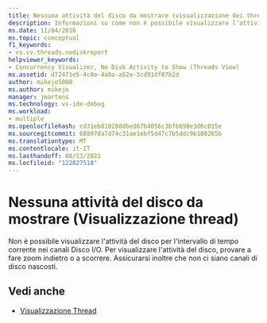 ```yaml
---
title: Nessuna attività del disco da mostrare (visualizzazione dei thread) | Microsoft Docs
description: Informazioni su come non è possibile visualizzare l'attività del disco per l'intervallo di tempo corrente nei canali di I/O del disco. Per visualizzare l'attività del disco, provare a fare zoom indietro o a scorrere.
ms.date: 11/04/2016
ms.topic: conceptual
f1_keywords:
- vs.cv.threads.nodiskreport
helpviewer_keywords:
- Concurrency Visualizer, No Disk Activity to Show (Threads View)
ms.assetid: d72471e5-4c8e-4a0a-a52e-3cd91df87b2d
author: mikejo5000
ms.author: mikejo
manager: jmartens
ms.technology: vs-ide-debug
ms.workload:
- multiple
ms.openlocfilehash: cd31eb81028ddbed67b4056c3bfb698e3d6c015e
ms.sourcegitcommit: 68897da7d74c31ae1ebf5d47c7b5ddc9b108265b
ms.translationtype: MT
ms.contentlocale: it-IT
ms.lasthandoff: 08/13/2021
ms.locfileid: "122027518"
---
```

# <a name="no-disk-activity-to-show-threads-view"></a>Nessuna attività del disco da mostrare (Visualizzazione thread)
Non è possibile visualizzare l'attività del disco per l'intervallo di tempo corrente nei canali Disco I/O. Per visualizzare l'attività del disco, provare a fare zoom indietro o a scorrere. Assicurarsi inoltre che non ci siano canali di disco nascosti.

## <a name="see-also"></a>Vedi anche
- [Visualizzazione Thread](../profiling/threads-view-parallel-performance.md)